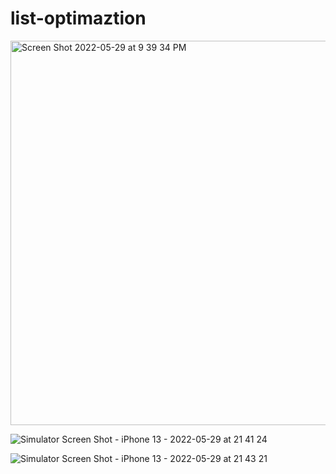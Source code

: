 # list-optimaztion
<img width="615" alt="Screen Shot 2022-05-29 at 9 39 34 PM" src="https://user-images.githubusercontent.com/27458911/170918310-b45e2259-1427-4f1d-bd01-168369bf470f.png">

![Simulator Screen Shot - iPhone 13 - 2022-05-29 at 21 41 24](https://user-images.githubusercontent.com/27458911/170918461-adf5ed5e-0d7d-43db-9167-c00348c94156.png)


![Simulator Screen Shot - iPhone 13 - 2022-05-29 at 21 43 21](https://user-images.githubusercontent.com/27458911/170918640-944b37ff-0072-4e4e-92bd-6f07d1efb7ef.png)
